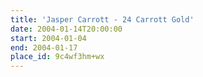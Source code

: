 ```yaml
---
title: 'Jasper Carrott - 24 Carrott Gold'
date: 2004-01-14T20:00:00
start: 2004-01-04
end: 2004-01-17
place_id: 9c4wf3hm+wx
---
```

